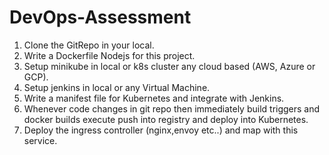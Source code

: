 # DevOps-Assessment

1. Clone the GitRepo in your local. ﻿
2. Write a Dockerfile Nodejs for this project.
3. Setup minikube in local or k8s cluster any cloud based (AWS, Azure or GCP).
4. Setup jenkins in local or any Virtual Machine. 
5. Write a manifest file for Kubernetes and integrate with Jenkins.
6. Whenever code changes in git repo then immediately build triggers and docker builds execute push into registry and deploy into Kubernetes.
7. Deploy the ingress controller (nginx,envoy etc..) and map with this service.

